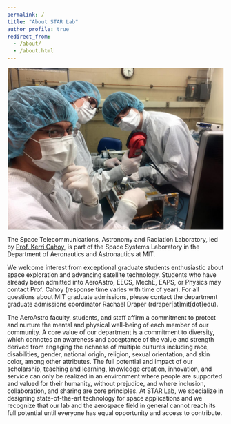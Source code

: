 ```yaml
---
permalink: /
title: "About STAR Lab"
author_profile: true
redirect_from: 
  - /about/
  - /about.html
---
```

<!-- ![This is an example image](/images/clean_room.jpg) -->
<!-- <img src="/images/clean_room.jpg" alt="This is an example image" width="600"/> -->
<!-- <img src="/images/clean_room.jpg" alt="STAR Lab members in the clean room." style="width:70%; margin-left:auto; margin-right:auto; display:block;"/> -->
<!-- <div style="width: 70%; margin: 0 auto;">
    <img src="/images/clean_room.jpg" alt="STAR Lab members in the clean room." style="width:100%;">
</div> -->
<img src="images/clean_room.jpg" alt="STAR Lab members in the clean room." width="500" style="display: block; margin-left: auto; margin-right: auto;" />



The Space Telecommunications, Astronomy and Radiation Laboratory, led by [Prof. Kerri Cahoy](https://aeroastro.mit.edu/people/kerri-cahoy/), is part of the Space Systems Laboratory in the Department of Aeronautics and Astronautics at MIT.

We welcome interest from exceptional graduate students enthusiastic about space exploration and advancing satellite technology. Students who have already been admitted into AeroAstro, EECS, MechE, EAPS, or Physics may contact Prof. Cahoy (response time varies with time of year). For all questions about MIT graduate admissions, please contact the department graduate admissions coordinator Rachael Draper (rdraper[at]mit[dot]edu).

The AeroAstro faculty, students, and staff affirm a commitment to protect and nurture the mental and physical well-being of each member of our community. A core value of our department is a commitment to diversity, which connotes an awareness and acceptance of the value and strength derived from engaging the richness of multiple cultures including race, disabilities, gender, national origin, religion, sexual orientation, and skin color, among other attributes. The full potential and impact of our scholarship, teaching and learning, knowledge creation, innovation, and service can only be realized in an environment where people are supported and valued for their humanity, without prejudice, and where inclusion, collaboration, and sharing are core principles. At STAR Lab, we specialize in designing state-of-the-art technology for space applications and we recognize that our lab and the aerospace field in general cannot reach its full potential until everyone has equal opportunity and access to contribute.
